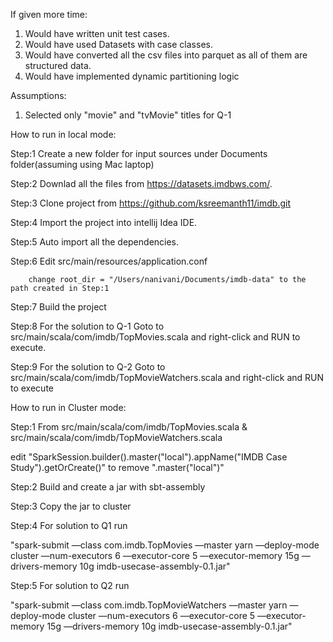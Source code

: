 If given more time:
1. Would have written unit test cases.
2. Would have used Datasets with case classes.
3. Would have converted all the csv files into parquet as all of them are structured data.
4. Would have implemented dynamic partitioning logic

Assumptions:
1. Selected only "movie" and "tvMovie" titles for Q-1


How to run in local mode:

Step:1 Create a new folder for input sources under Documents folder(assuming using Mac laptop)

Step:2 Downlad all the files from https://datasets.imdbws.com/. 

Step:3 Clone project from https://github.com/ksreemanth11/imdb.git

Step:4 Import the project into intellij Idea IDE.

Step:5 Auto import all the dependencies.

Step:6 Edit src/main/resources/application.conf

		change root_dir = "/Users/nanivani/Documents/imdb-data" to the path created in Step:1

Step:7 Build the project

Step:8 For the solution to Q-1 Goto to src/main/scala/com/imdb/TopMovies.scala and right-click and RUN to execute.

Step:9 For the solution to Q-2 Goto to src/main/scala/com/imdb/TopMovieWatchers.scala and right-click and RUN to execute


How to run in Cluster mode:

Step:1 From src/main/scala/com/imdb/TopMovies.scala & src/main/scala/com/imdb/TopMovieWatchers.scala

edit "SparkSession.builder().master("local").appName("IMDB Case Study").getOrCreate()" to remove ".master("local")" 

Step:2 Build and create a jar with sbt-assembly

Step:3 Copy the jar to cluster

Step:4 For solution to Q1 run

"spark-submit —class com.imdb.TopMovies —master yarn —deploy-mode cluster —num-executors 6 —executor-core 5 —executor-memory 15g —drivers-memory 10g imdb-usecase-assembly-0.1.jar"

Step:5 For solution to Q2 run

"spark-submit —class com.imdb.TopMovieWatchers —master yarn —deploy-mode cluster —num-executors 6 —executor-core 5 —executor-memory 15g —drivers-memory 10g imdb-usecase-assembly-0.1.jar"

